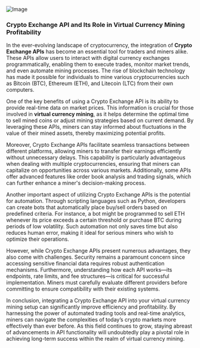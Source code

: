
![Image](https://github.com/user-attachments/assets/31692037-0104-4703-abd1-696b6a7dd41b)
### Crypto Exchange API and Its Role in Virtual Currency Mining Profitability

In the ever-evolving landscape of cryptocurrency, the integration of **Crypto Exchange APIs** has become an essential tool for traders and miners alike. These APIs allow users to interact with digital currency exchanges programmatically, enabling them to execute trades, monitor market trends, and even automate mining processes. The rise of blockchain technology has made it possible for individuals to mine various cryptocurrencies such as Bitcoin (BTC), Ethereum (ETH), and Litecoin (LTC) from their own computers.

One of the key benefits of using a Crypto Exchange API is its ability to provide real-time data on market prices. This information is crucial for those involved in **virtual currency mining**, as it helps determine the optimal time to sell mined coins or adjust mining strategies based on current demand. By leveraging these APIs, miners can stay informed about fluctuations in the value of their mined assets, thereby maximizing potential profits.

Moreover, Crypto Exchange APIs facilitate seamless transactions between different platforms, allowing miners to transfer their earnings efficiently without unnecessary delays. This capability is particularly advantageous when dealing with multiple cryptocurrencies, ensuring that miners can capitalize on opportunities across various markets. Additionally, some APIs offer advanced features like order book analysis and trading signals, which can further enhance a miner's decision-making process.

Another important aspect of utilizing Crypto Exchange APIs is the potential for automation. Through scripting languages such as Python, developers can create bots that automatically place buy/sell orders based on predefined criteria. For instance, a bot might be programmed to sell ETH whenever its price exceeds a certain threshold or purchase BTC during periods of low volatility. Such automation not only saves time but also reduces human error, making it ideal for serious miners who wish to optimize their operations.

However, while Crypto Exchange APIs present numerous advantages, they also come with challenges. Security remains a paramount concern since accessing sensitive financial data requires robust authentication mechanisms. Furthermore, understanding how each API works—its endpoints, rate limits, and fee structures—is critical for successful implementation. Miners must carefully evaluate different providers before committing to ensure compatibility with their existing systems.

In conclusion, integrating a Crypto Exchange API into your virtual currency mining setup can significantly improve efficiency and profitability. By harnessing the power of automated trading tools and real-time analytics, miners can navigate the complexities of today’s crypto markets more effectively than ever before. As this field continues to grow, staying abreast of advancements in API functionality will undoubtedly play a pivotal role in achieving long-term success within the realm of virtual currency mining.